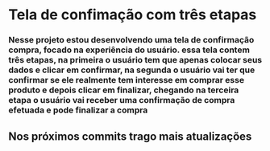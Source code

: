 # Tela de confimação com três etapas

<h3>Nesse projeto estou desenvolvendo uma tela de confirmação compra, focado na experiência do usuário. essa tela contem três etapas, na primeira o usuário tem que apenas colocar
seus dados e clicar em confirmar, na segunda o usuário vai ter que confirmar se ele realmente tem interesse em comprar esse produto e depois clicar em finalizar, chegando na 
terceira etapa o usuário vai receber uma confirmação de compra efetuada e pode finalizar a compra</h3>

<h2>Nos próximos commits trago mais atualizações</h2>
